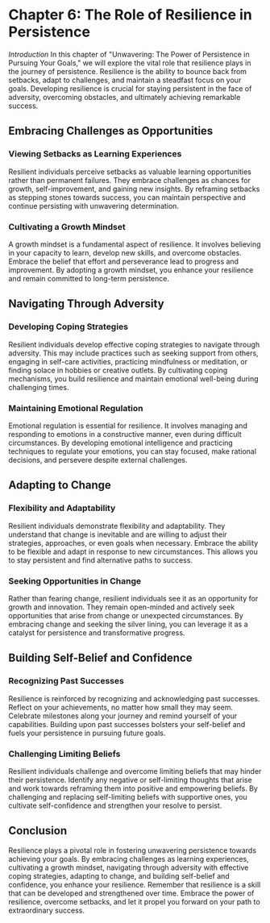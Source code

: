 Chapter 6: The Role of Resilience in Persistence
================================================

*Introduction* In this chapter of "Unwavering: The Power of Persistence in Pursuing Your Goals," we will explore the vital role that resilience plays in the journey of persistence. Resilience is the ability to bounce back from setbacks, adapt to challenges, and maintain a steadfast focus on your goals. Developing resilience is crucial for staying persistent in the face of adversity, overcoming obstacles, and ultimately achieving remarkable success.

Embracing Challenges as Opportunities
-------------------------------------

### Viewing Setbacks as Learning Experiences

Resilient individuals perceive setbacks as valuable learning opportunities rather than permanent failures. They embrace challenges as chances for growth, self-improvement, and gaining new insights. By reframing setbacks as stepping stones towards success, you can maintain perspective and continue persisting with unwavering determination.

### Cultivating a Growth Mindset

A growth mindset is a fundamental aspect of resilience. It involves believing in your capacity to learn, develop new skills, and overcome obstacles. Embrace the belief that effort and perseverance lead to progress and improvement. By adopting a growth mindset, you enhance your resilience and remain committed to long-term persistence.

Navigating Through Adversity
----------------------------

### Developing Coping Strategies

Resilient individuals develop effective coping strategies to navigate through adversity. This may include practices such as seeking support from others, engaging in self-care activities, practicing mindfulness or meditation, or finding solace in hobbies or creative outlets. By cultivating coping mechanisms, you build resilience and maintain emotional well-being during challenging times.

### Maintaining Emotional Regulation

Emotional regulation is essential for resilience. It involves managing and responding to emotions in a constructive manner, even during difficult circumstances. By developing emotional intelligence and practicing techniques to regulate your emotions, you can stay focused, make rational decisions, and persevere despite external challenges.

Adapting to Change
------------------

### Flexibility and Adaptability

Resilient individuals demonstrate flexibility and adaptability. They understand that change is inevitable and are willing to adjust their strategies, approaches, or even goals when necessary. Embrace the ability to be flexible and adapt in response to new circumstances. This allows you to stay persistent and find alternative paths to success.

### Seeking Opportunities in Change

Rather than fearing change, resilient individuals see it as an opportunity for growth and innovation. They remain open-minded and actively seek opportunities that arise from change or unexpected circumstances. By embracing change and seeking the silver lining, you can leverage it as a catalyst for persistence and transformative progress.

Building Self-Belief and Confidence
-----------------------------------

### Recognizing Past Successes

Resilience is reinforced by recognizing and acknowledging past successes. Reflect on your achievements, no matter how small they may seem. Celebrate milestones along your journey and remind yourself of your capabilities. Building upon past successes bolsters your self-belief and fuels your persistence in pursuing future goals.

### Challenging Limiting Beliefs

Resilient individuals challenge and overcome limiting beliefs that may hinder their persistence. Identify any negative or self-limiting thoughts that arise and work towards reframing them into positive and empowering beliefs. By challenging and replacing self-limiting beliefs with supportive ones, you cultivate self-confidence and strengthen your resolve to persist.

Conclusion
----------

Resilience plays a pivotal role in fostering unwavering persistence towards achieving your goals. By embracing challenges as learning experiences, cultivating a growth mindset, navigating through adversity with effective coping strategies, adapting to change, and building self-belief and confidence, you enhance your resilience. Remember that resilience is a skill that can be developed and strengthened over time. Embrace the power of resilience, overcome setbacks, and let it propel you forward on your path to extraordinary success.
